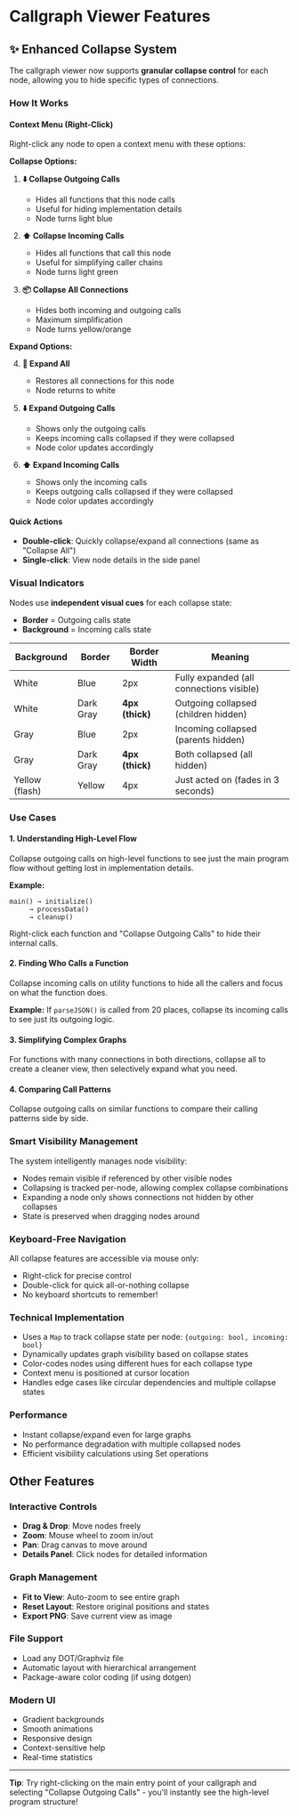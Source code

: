 # Callgraph Viewer Features

## ✨ Enhanced Collapse System

The callgraph viewer now supports **granular collapse control** for each node, allowing you to hide specific types of connections.

### How It Works

#### Context Menu (Right-Click)

Right-click any node to open a context menu with these options:

**Collapse Options:**

1. **⬇️ Collapse Outgoing Calls**
   - Hides all functions that this node calls
   - Useful for hiding implementation details
   - Node turns light blue

2. **⬆️ Collapse Incoming Calls**
   - Hides all functions that call this node
   - Useful for simplifying caller chains
   - Node turns light green

3. **📦 Collapse All Connections**
   - Hides both incoming and outgoing calls
   - Maximum simplification
   - Node turns yellow/orange

**Expand Options:**

4. **📂 Expand All**
   - Restores all connections for this node
   - Node returns to white

5. **⬇️ Expand Outgoing Calls**
   - Shows only the outgoing calls
   - Keeps incoming calls collapsed if they were collapsed
   - Node color updates accordingly

6. **⬆️ Expand Incoming Calls**
   - Shows only the incoming calls
   - Keeps outgoing calls collapsed if they were collapsed
   - Node color updates accordingly

#### Quick Actions

- **Double-click**: Quickly collapse/expand all connections (same as "Collapse All")
- **Single-click**: View node details in the side panel

### Visual Indicators

Nodes use **independent visual cues** for each collapse state:
- **Border** = Outgoing calls state
- **Background** = Incoming calls state

| Background | Border | Border Width | Meaning |
|------------|--------|--------------|---------|
| White | Blue | 2px | Fully expanded (all connections visible) |
| White | Dark Gray | **4px (thick)** | Outgoing collapsed (children hidden) |
| Gray | Blue | 2px | Incoming collapsed (parents hidden) |
| Gray | Dark Gray | **4px (thick)** | Both collapsed (all hidden) |
| Yellow (flash) | Yellow | 4px | Just acted on (fades in 3 seconds) |

### Use Cases

#### 1. Understanding High-Level Flow
Collapse outgoing calls on high-level functions to see just the main program flow without getting lost in implementation details.

**Example:**
```
main() → initialize()
     → processData()
     → cleanup()
```
Right-click each function and "Collapse Outgoing Calls" to hide their internal calls.

#### 2. Finding Who Calls a Function
Collapse incoming calls on utility functions to hide all the callers and focus on what the function does.

**Example:**
If `parseJSON()` is called from 20 places, collapse its incoming calls to see just its outgoing logic.

#### 3. Simplifying Complex Graphs
For functions with many connections in both directions, collapse all to create a cleaner view, then selectively expand what you need.

#### 4. Comparing Call Patterns
Collapse outgoing calls on similar functions to compare their calling patterns side by side.

### Smart Visibility Management

The system intelligently manages node visibility:

- Nodes remain visible if referenced by other visible nodes
- Collapsing is tracked per-node, allowing complex collapse combinations
- Expanding a node only shows connections not hidden by other collapses
- State is preserved when dragging nodes around

### Keyboard-Free Navigation

All collapse features are accessible via mouse only:
- Right-click for precise control
- Double-click for quick all-or-nothing collapse
- No keyboard shortcuts to remember!

### Technical Implementation

- Uses a `Map` to track collapse state per node: `{outgoing: bool, incoming: bool}`
- Dynamically updates graph visibility based on collapse states
- Color-codes nodes using different hues for each collapse type
- Context menu is positioned at cursor location
- Handles edge cases like circular dependencies and multiple collapse states

### Performance

- Instant collapse/expand even for large graphs
- No performance degradation with multiple collapsed nodes
- Efficient visibility calculations using Set operations

## Other Features

### Interactive Controls
- **Drag & Drop**: Move nodes freely
- **Zoom**: Mouse wheel to zoom in/out
- **Pan**: Drag canvas to move around
- **Details Panel**: Click nodes for detailed information

### Graph Management
- **Fit to View**: Auto-zoom to see entire graph
- **Reset Layout**: Restore original positions and states
- **Export PNG**: Save current view as image

### File Support
- Load any DOT/Graphviz file
- Automatic layout with hierarchical arrangement
- Package-aware color coding (if using dotgen)

### Modern UI
- Gradient backgrounds
- Smooth animations
- Responsive design
- Context-sensitive help
- Real-time statistics

---

**Tip**: Try right-clicking on the main entry point of your callgraph and selecting "Collapse Outgoing Calls" - you'll instantly see the high-level program structure!

